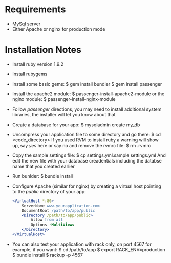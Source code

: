 Requirements
============

- MySql server
- Either Apache or nginx for production mode

Installation Notes
==================

- Install ruby version 1.9.2
- Install rubygems
- Install some basic gems:
    $ gem install bundler
    $ gem install passenger

- Install the apache2 module:
    $ passenger-install-apache2-module
  or the nginx module:
    $ passenger-install-nginx-module

- Follow *passenger* directions, you may need to install additional system libraries,
  the installer will let you know about that

- Create a database for your app:
    $ mysqladmin create my_db

- Uncompress your application file to some directory and go there:
    $ cd <code_directory>
  If you used RVM to install ruby a warning will show up, say *yes* here or say no and remove the rvmrc file:
    $ rm .rvmrc

- Copy the sample settings file:
    $ cp settings.yml.sample settings.yml
  And edit the new file with your database creadentials including the databse name that you created earlier

- Run bunlder:
    $ bundle install

- Configure Apache (similar for nginx) by creating a virtual host pointing to the *public* directory of your app:
    ```apache
    <VirtualHost *:80>
        ServerName www.yourapplication.com
        DocumentRoot /path/to/app/public
        <Directory /path/to/app/public>
            Allow from all
            Options -MultiViews
        </Directory>
    </VirtualHost>
    ```

- You can also test your application with rack only, on port 4567 for example, if you want:
    $ cd /path/to/app
    $ export RACK_ENV=production
    $ bundle install
    $ rackup -p 4567

